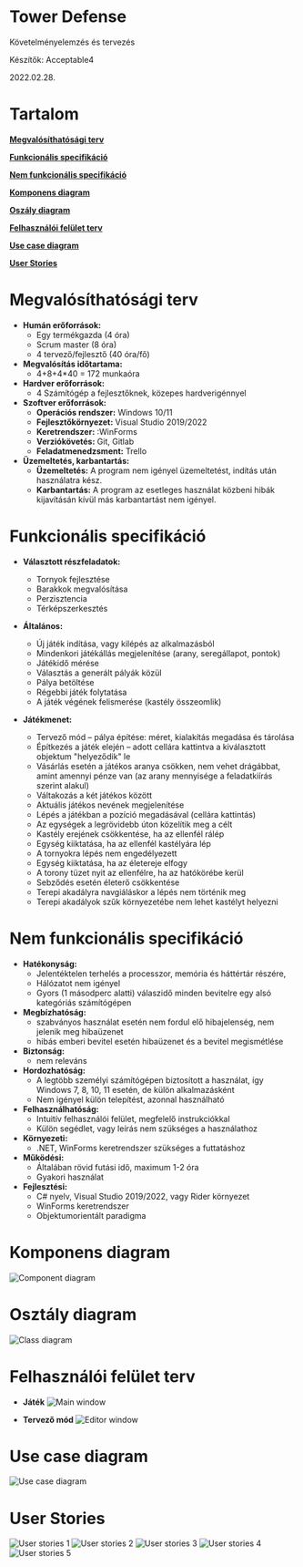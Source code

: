 # **Tower Defense**

Követelményelemzés és tervezés

Készítők: Acceptable4

2022.02.28.

# **Tartalom**

[**Megvalósíthatósági terv**](#megvalósíthatósági-terv)

[**Funkcionális specifikáció**](#funkcionális-specifikáció)

[**Nem funkcionális specifikáció**](#nem-funkcionális-specifikáció)

[**Komponens diagram**](#komponens-diagram)

[**Oszály diagram**](#osztály-diagram)

[**Felhasználói felület terv**](#felhasználói-felület-terv)

[**Use case diagram**](#use-case-diagram)

[**User Stories**](#user-stories)

# **Megvalósíthatósági terv**

- **Humán erőforrások:**
  - Egy termékgazda (4 óra)
  - Scrum master (8 óra)
  - 4 tervező/fejlesztő (40 óra/fő)
- **Megvalósítás időtartama:**
  - 4+8+4\*40 = 172 munkaóra
- **Hardver erőforrások:**
  - 4 Számítógép a fejlesztőknek, közepes hardverigénnyel
- **Szoftver erőforrások:**
  - **Operációs rendszer:** Windows 10/11
  - **Fejlesztőkörnyezet:** Visual Studio 2019/2022
  - **Keretrendszer:** :WinForms
  - **Verziókövetés:** Git, Gitlab
  - **Feladatmenedzsment:** Trello
- **Üzemeltetés, karbantartás:**
  - **Üzemeltetés:** A program nem igényel üzemeltetést, indítás után használatra kész.
  - **Karbantartás:** A program az esetleges használat közbeni hibák kijavításán kívül más karbantartást nem igényel.

# **Funkcionális specifikáció**

- **Választott részfeladatok:**
  - Tornyok fejlesztése
  - Barakkok megvalósítása
  - Perzisztencia
  - Térképszerkesztés

- **Általános:**

  - Új játék indítása, vagy kilépés az alkalmazásból
  - Mindenkori játékállás megjelenítése (arany, seregállapot, pontok)
  - Játékidő mérése
  - Választás a generált pályák közül
  - Pálya betöltése
  - Régebbi játék folytatása
  - A játék végének felismerése (kastély összeomlik)

- **Játékmenet:**

  - Tervező mód – pálya építése: méret, kialakítás megadása és tárolása
  - Építkezés a játék elején – adott cellára kattintva a kiválasztott objektum &quot;helyeződik&quot; le
  - Vásárlás esetén a játékos aranya csökken, nem vehet drágábbat, amint amennyi pénze van (az arany mennyisége a feladatkiírás szerint alakul)
  - Váltakozás a két játékos között
  - Aktuális játékos nevének megjelenítése
  - Lépés a játékban a pozíció megadásával (cellára kattintás)
  - Az egységek a legrövidebb úton közelítik meg a célt
  - Kastély erejének csökkentése, ha az ellenfél rálép
  - Egység kiiktatása, ha az ellenfél kastélyára lép
  - A tornyokra lépés nem engedélyezett
  - Egység kiiktatása, ha az életereje elfogy
  - A torony tüzet nyit az ellenfélre, ha az hatókörébe kerül
  - Sebződés esetén életerő csökkentése
  - Terepi akadályra navgiáláskor a lépés nem történik meg
  - Terepi akadályok szűk környezetébe nem lehet kastélyt helyezni

# **Nem funkcionális specifikáció**

- **Hatékonyság:**
  - Jelentéktelen terhelés a processzor, memória és háttértár részére,
  - Hálózatot nem igényel
  - Gyors (1 másodperc alatti) válaszidő minden bevitelre egy alsó kategóriás számítógépen
- **Megbízhatóság:**
  - szabványos használat esetén nem fordul elő hibajelenség, nem jelenik meg hibaüzenet
  - hibás emberi bevitel esetén hibaüzenet és a bevitel megismétlése
- **Biztonság:**
  - nem releváns
- **Hordozhatóság:**
  - A legtöbb személyi számítógépen biztosított a használat, így Windows 7, 8, 10, 11 esetén, de külön alkalmazásként
  - Nem igényel külön telepítést, azonnal használható
- **Felhasználhatóság:**
  - Intuitív felhasználói felület, megfelelő instrukciókkal
  - Külön segédlet, vagy leírás nem szükséges a használathoz
- **Környezeti:**
  - .NET, WinForms keretrendszer szükséges a futtatáshoz
- **Működési:**
  - Általában rövid futási idő, maximum 1-2 óra
  - Gyakori használat
- **Fejlesztési:**
  - C# nyelv, Visual Studio 2019/2022, vagy Rider környezet
  - WinForms keretrendszer
  - Objektumorientált paradigma


# **Komponens diagram**
![Component diagram](./doc/component_diagram.png)

# **Osztály diagram**
![Class diagram](./doc/ClassDiagram.png)

# **Felhasználói felület terv**

- **Játék**
![Main window](./doc/Main_window.png)

- **Tervező mód**
![Editor window](./doc/Editor_window.png)
# **Use case diagram**
![Use case diagram](./doc/use_case_diagram.png)

# **User Stories** 
![User stories 1](./doc/user_stories-1.png)
![User stories 2](./doc/user_stories-2.png)
![User stories 3](./doc/user_stories-3.png)
![User stories 4](./doc/user_stories-4.png)
![User stories 5](./doc/user_stories-5.png)

